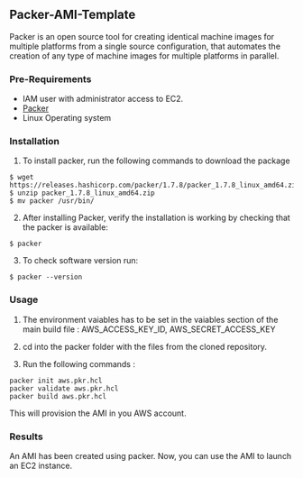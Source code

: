 ## Packer-AMI-Template

Packer is an open source tool for creating identical machine images for multiple platforms from a single source configuration, that automates the creation of any type of machine images for multiple platforms in parallel.

### Pre-Requirements

- IAM user with administrator access to EC2.
- [Packer](https://releases.hashicorp.com/packer/1.7.8/packer_1.7.8_linux_amd64.zip)
- Linux Operating system

### Installation

1. To install packer, run the following commands to download the package
```
$ wget https://releases.hashicorp.com/packer/1.7.8/packer_1.7.8_linux_amd64.zip
$ unzip packer_1.7.8_linux_amd64.zip
$ mv packer /usr/bin/
```
2. After installing Packer, verify the installation is working by checking that the packer is available:
```
$ packer
```
3. To check software version run:
```
$ packer --version
```
### Usage

1. The environment vaiables has to be set in the vaiables section of the main build file : AWS_ACCESS_KEY_ID, AWS_SECRET_ACCESS_KEY

2. cd into the packer folder with the files from the cloned repository.

3. Run the following commands : 
 ```
packer init aws.pkr.hcl
packer validate aws.pkr.hcl
packer build aws.pkr.hcl
````

This will provision the AMI in you AWS account.

### Results
An AMI has been created using packer. Now, you can use the AMI to launch an EC2 instance.

